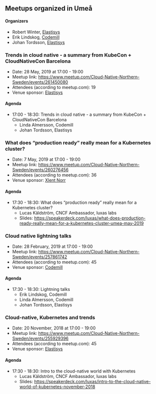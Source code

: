## Meetups organized in Umeå

#### Organizers

 - Robert Winter, [Elastisys](https://elastisys.com/)
 - Erik Lindskog, [Codemill](https://codemill.se/)
 - Johan Tordsson, [Elastisys](https://elastisys.com/)

### Trends in cloud native - a summary from KubeCon + CloudNativeCon Barcelona 

 - Date: 28 May, 2019 at 17:00 - 19:00
 - Meetup link: https://www.meetup.com/Cloud-Native-Northern-Sweden/events/261450080
 - Attendees (according to meetup.com): 19
 - Venue sponsor: [Elastisys](https://elastisys.com/)

#### Agenda

 - 17:00 - 18:30: Trends in cloud native - a summary from KubeCon + CloudNativeCon Barcelona 
   - Linda Almersson, Codemill
   - Johan Tordsson, Elastisys

### What does “production ready” really mean for a Kubernetes cluster?

 - Date: 7 May, 2019 at 17:00 - 19:00
 - Meetup link: https://www.meetup.com/Cloud-Native-Northern-Sweden/events/260276456
 - Attendees (according to meetup.com): 36
 - Venue sponsor: [Xlent Norr](https://www.xlent.se/)

#### Agenda

 - 17:30 - 18:30: What does “production ready” really mean for a Kubernetes cluster? 
   - Lucas Käldström, CNCF Ambassador, luxas labs
   - Slides: https://speakerdeck.com/luxas/what-does-production-ready-really-mean-for-a-kubernetes-cluster-umea-may-2019

### Cloud native lightning talks

 - Date: 28 February, 2019 at 17:00 - 19:00
 - Meetup link: https://www.meetup.com/Cloud-Native-Northern-Sweden/events/257861742
 - Attendees (according to meetup.com): 45
 - Venue sponsor: [Codemill](https://codemill.se/)

#### Agenda

 - 17:30 - 18:30: Lightning talks 
   - Erik Lindskog, Codemill
   - Linda Almersson, Codemill
   - Johan Tordsson, Elastisys

### Cloud-native, Kubernetes and trends

 - Date: 20 November, 2018 at 17:00 - 19:00
 - Meetup link: https://www.meetup.com/Cloud-Native-Northern-Sweden/events/255929396
 - Attendees (according to meetup.com): 45
 - Venue sponsor: [Elastisys](https://elastisys.com/)

#### Agenda

 - 17:30 - 18:30: Intro to the cloud-native world with Kubernetes 
   - Lucas Käldström, CNCF Ambassador, luxas labs
   - Slides: https://speakerdeck.com/luxas/intro-to-the-cloud-native-world-of-kubernetes-november-2018
